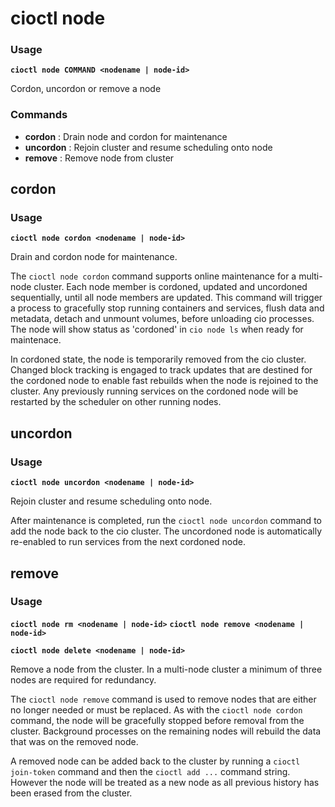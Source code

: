 # cioctl node

<h3>Usage</h3>

**`cioctl node COMMAND <nodename | node-id>`**

Cordon, uncordon or remove a node

<h3>Commands</h3>

- **cordon** : Drain node and cordon for maintenance
- **uncordon** : Rejoin cluster and resume scheduling onto node
- **remove** : Remove node from cluster

## **cordon**

<h3>Usage</h3>

**`cioctl node cordon <nodename | node-id>`**

Drain and cordon node for maintenance. 

The `cioctl node cordon` command supports online maintenance for a multi-node cluster. Each node member is cordoned, updated and uncordoned sequentially, until all node members are updated. This command will trigger a process to gracefully stop running containers and services, flush data and metadata, detach and unmount volumes, before unloading cio processes. The node will show status as 'cordoned' in `cio node ls` when ready for maintenace. 

In cordoned state, the node is temporarily removed from the cio cluster. Changed block tracking is engaged to track updates that are destined for the cordoned node to enable fast rebuilds when the node is rejoined to the cluster. Any previously running services on the cordoned node will be restarted by the scheduler on other running nodes. 

## **uncordon**

<h3>Usage</h3>

**`cioctl node uncordon <nodename | node-id>`**

Rejoin cluster and resume scheduling onto node.

After maintenance is completed, run the `cioctl node uncordon` command to add the node back to the cio cluster. The uncordoned node is automatically re-enabled to run services from the next cordoned node. 

## **remove**

<h3>Usage</h3>

**`cioctl node rm <nodename | node-id>`**
**`cioctl node remove <nodename | node-id>`**

**`cioctl node delete <nodename | node-id>`**

Remove a node from the cluster. In a multi-node cluster a minimum of three nodes are required for redundancy.

The `cioctl node remove` command is used to remove nodes that are either no longer needed or must be replaced. As with the `cioctl node cordon` command, the node will be gracefully stopped before removal from the cluster. Background processes on the remaining nodes will rebuild the data that was on the removed node. 

A removed node can be added back to the cluster by running a `cioctl join-token` command and then the `cioctl add ...` command string. However the node will be treated as a new node as all previous history has been erased from the cluster. 

